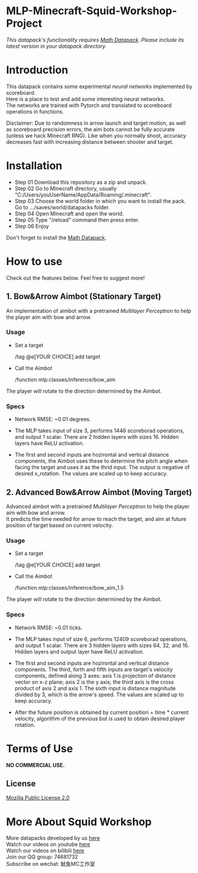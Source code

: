 # MLP-Minecraft-Squid-Workshop-Project

*This datapack's functionality requires [Math Datapack](https://github.com/MingshiYangUIUC/Math-Minecraft-Squid-Workshop-Project). Please include its latest version in your datapack directory.*

# Introduction
This datapack contains some experimental _neural networks_ implemented by scoreboard. \
Here is a place to test and add some interesting neural networks. \
The networks are trained with Pytorch and translated to scoreboard operations in functions.

Disclaimer:
Due to randomness in arrow launch and target motion, as well as scoreboard precision errors, the aim bots cannot be fully accurate (unless we hack Minecraft RNG). Like when you normally shoot, accuracy decreases fast with increasing distance between shooter and target. 


# Installation
- Step 01 Download this repository as a zip and unpack.
- Step 02 Go to Minecraft directory, usually "C:/Users/youUserName/AppData/Roaming/.minecraft".
- Step 03 Choose the world folder in which you want to install the pack. Go to .../saves/world/datapacks folder.
- Step 04 Open Minecraft and open the world.
- Step 05 Type "/reload" command then press enter.
- Step 06 Enjoy

Don't forget to install the [Math Datapack](https://github.com/MingshiYangUIUC/Math-Minecraft-Squid-Workshop-Project).

# How to use

Check out the features below. Feel free to suggest more!
## 1. Bow&Arrow Aimbot (Stationary Target)
An implementation of aimbot with a pretrained _Multilayer Perceptron_ to help the player aim with bow and arrow.
### Usage

- Set a target

    /tag @e[YOUR CHOICE] add target
- Call the Aimbot

    /function mlp:classes/inference/bow_aim

The player will rotate to the direction determined by the Aimbot.

### Specs
- Network RMSE: ~0.01 degrees.

- The MLP takes input of size 3, performs 1446 scoreborad operations, and output 1 scalar. There are 2 hidden layers with sizes 16. Hidden layers have ReLU activation.

- The first and second inputs are hozirontal and vertical distance components, the Aimbot uses these to determine the pitch angle when facing the target and uses it as the thrid input. The output is negative of desired x_rotation. The values are scaled up to keep accuracy.

## 2. Advanced Bow&Arrow Aimbot (Moving Target)
Advanced aimbot with a pretrained _Multilayer Perceptron_ to help the player aim with bow and arrow.\
It predicts the time needed for arrow to reach the target, and aim at future position of target based on current velocity.

### Usage

- Set a target

    /tag @e[YOUR CHOICE] add target
- Call the Aimbot

    /function mlp:classes/inference/bow_aim_1.5

The player will rotate to the direction determined by the Aimbot.

### Specs
- Network RMSE: ~0.01 ticks.

- The MLP takes input of size 6, performs 12409 scoreborad operations, and output 1 scalar. There are 3 hidden layers with sizes 64, 32, and 16. Hidden layers and output layer have ReLU activation.

- The first and second inputs are hozirontal and vertical distance components. The third, forth and fifth inputs are target's velocity components, defined along 3 axes: axis 1 is projection of distance vector on x-z plane; axis 2 is the y axis; the third axis is the cross product of axis 2 and axis 1. The sixth input is distance magnitude divided by 3, which is the arrow's speed. The values are scaled up to keep accuracy.

- After the future position is obtained by current position + time * current velocity, algorithm of the previous bot is used to obtain desired player rotation.

# Terms of Use

**NO COMMERCIAL USE.** 

## License
[Mozilla Public License 2.0](https://github.com/MingshiYangUIUC/Autoaim-Minecraft-Squid-Workshop-Project/blob/main/LICENSE)


# More About Squid Workshop
More datapacks developed by us [here](https://github.com/Squid-Workshop/MinecraftDatapacksProject) \
Watch our videos on youtube [here](https://www.youtube.com/channel/UCwPMgfjjh2d7fFqQ1PXHP7w) \
Watch our videos on bilibili [here](https://space.bilibili.com/649645265?from=search&seid=778816111336987286) \
Join our QQ group: 74681732 \
Subscribe on wechat: 鱿鱼MC工作室 

